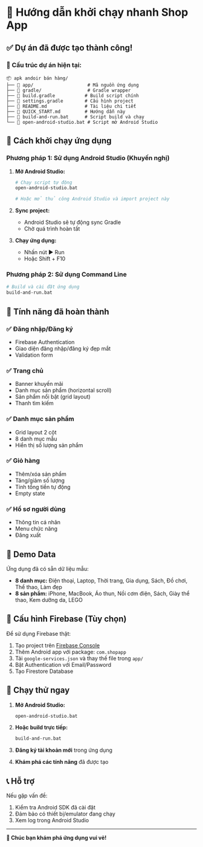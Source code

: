 # 🚀 Hướng dẫn khởi chạy nhanh Shop App

## ✅ Dự án đã được tạo thành công!

### 📁 Cấu trúc dự án hiện tại:
```
📦 apk andoir bán hàng/
├── 📁 app/                    # Mã nguồn ứng dụng
├── 📁 gradle/                 # Gradle wrapper
├── 📄 build.gradle           # Build script chính
├── 📄 settings.gradle        # Cấu hình project
├── 📄 README.md              # Tài liệu chi tiết
├── 📄 QUICK_START.md         # Hướng dẫn này
├── 🔧 build-and-run.bat      # Script build và chạy
└── 🔧 open-android-studio.bat # Script mở Android Studio
```

## 🎯 Cách khởi chạy ứng dụng

### Phương pháp 1: Sử dụng Android Studio (Khuyến nghị)
1. **Mở Android Studio:**
   ```bash
   # Chạy script tự động
   open-android-studio.bat
   
   # Hoặc mở thủ công Android Studio và import project này
   ```

2. **Sync project:**
   - Android Studio sẽ tự động sync Gradle
   - Chờ quá trình hoàn tất

3. **Chạy ứng dụng:**
   - Nhấn nút ▶️ Run
   - Hoặc Shift + F10

### Phương pháp 2: Sử dụng Command Line
```bash
# Build và cài đặt ứng dụng
build-and-run.bat
```

## 📱 Tính năng đã hoàn thành

### ✅ Đăng nhập/Đăng ký
- Firebase Authentication
- Giao diện đăng nhập/đăng ký đẹp mắt
- Validation form

### ✅ Trang chủ
- Banner khuyến mãi
- Danh mục sản phẩm (horizontal scroll)
- Sản phẩm nổi bật (grid layout)
- Thanh tìm kiếm

### ✅ Danh mục sản phẩm
- Grid layout 2 cột
- 8 danh mục mẫu
- Hiển thị số lượng sản phẩm

### ✅ Giỏ hàng
- Thêm/xóa sản phẩm
- Tăng/giảm số lượng
- Tính tổng tiền tự động
- Empty state

### ✅ Hồ sơ người dùng
- Thông tin cá nhân
- Menu chức năng
- Đăng xuất

## 🎨 Demo Data

Ứng dụng đã có sẵn dữ liệu mẫu:
- **8 danh mục:** Điện thoại, Laptop, Thời trang, Gia dụng, Sách, Đồ chơi, Thể thao, Làm đẹp
- **8 sản phẩm:** iPhone, MacBook, Áo thun, Nồi cơm điện, Sách, Giày thể thao, Kem dưỡng da, LEGO

## 🔧 Cấu hình Firebase (Tùy chọn)

Để sử dụng Firebase thật:
1. Tạo project trên [Firebase Console](https://console.firebase.google.com/)
2. Thêm Android app với package: `com.shopapp`
3. Tải `google-services.json` và thay thế file trong `app/`
4. Bật Authentication với Email/Password
5. Tạo Firestore Database

## 🎯 Chạy thử ngay

1. **Mở Android Studio:**
   ```bash
   open-android-studio.bat
   ```

2. **Hoặc build trực tiếp:**
   ```bash
   build-and-run.bat
   ```

3. **Đăng ký tài khoản mới** trong ứng dụng
4. **Khám phá các tính năng** đã được tạo

## 📞 Hỗ trợ

Nếu gặp vấn đề:
1. Kiểm tra Android SDK đã cài đặt
2. Đảm bảo có thiết bị/emulator đang chạy
3. Xem log trong Android Studio

---

**🎉 Chúc bạn khám phá ứng dụng vui vẻ!**
